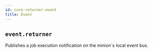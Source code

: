 ```yaml
---
id: core-returner-event
title: Event
---
```


## `event.returner`

Publishes a job execution notification on the minion`s local event bus.
